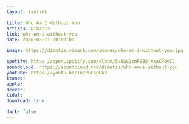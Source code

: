 ```yaml
---
layout: fanlink

title: Who Am I Without You
artists: Dimatis
link: who-am-i-without-you
date: 2020-08-21 00:00:00

image: https://dimatis.yizack.com/images/who-am-i-without-you.jpg

spotify: https://open.spotify.com/album/5aEGg2zmF985jXxaKPovIC
soundcloud: https://soundcloud.com/dimatis/who-am-i-without-you
youtube: https://youtu.be/Iu2eSFseGkQ
itunes: 
apple: 
deezer: 
tidal: 
download: true

dark: false
---
```

